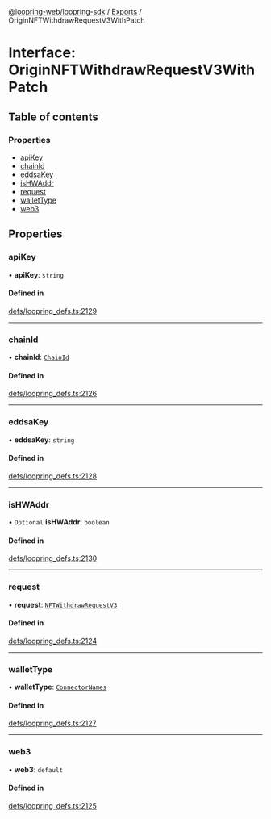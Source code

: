 [@loopring-web/loopring-sdk](../README.md) / [Exports](../modules.md) / OriginNFTWithdrawRequestV3WithPatch

# Interface: OriginNFTWithdrawRequestV3WithPatch

## Table of contents

### Properties

- [apiKey](OriginNFTWithdrawRequestV3WithPatch.md#apikey)
- [chainId](OriginNFTWithdrawRequestV3WithPatch.md#chainid)
- [eddsaKey](OriginNFTWithdrawRequestV3WithPatch.md#eddsakey)
- [isHWAddr](OriginNFTWithdrawRequestV3WithPatch.md#ishwaddr)
- [request](OriginNFTWithdrawRequestV3WithPatch.md#request)
- [walletType](OriginNFTWithdrawRequestV3WithPatch.md#wallettype)
- [web3](OriginNFTWithdrawRequestV3WithPatch.md#web3)

## Properties

### apiKey

• **apiKey**: `string`

#### Defined in

[defs/loopring_defs.ts:2129](https://github.com/Loopring/loopring_sdk/blob/c031084/src/defs/loopring_defs.ts#L2129)

___

### chainId

• **chainId**: [`ChainId`](../enums/ChainId.md)

#### Defined in

[defs/loopring_defs.ts:2126](https://github.com/Loopring/loopring_sdk/blob/c031084/src/defs/loopring_defs.ts#L2126)

___

### eddsaKey

• **eddsaKey**: `string`

#### Defined in

[defs/loopring_defs.ts:2128](https://github.com/Loopring/loopring_sdk/blob/c031084/src/defs/loopring_defs.ts#L2128)

___

### isHWAddr

• `Optional` **isHWAddr**: `boolean`

#### Defined in

[defs/loopring_defs.ts:2130](https://github.com/Loopring/loopring_sdk/blob/c031084/src/defs/loopring_defs.ts#L2130)

___

### request

• **request**: [`NFTWithdrawRequestV3`](NFTWithdrawRequestV3.md)

#### Defined in

[defs/loopring_defs.ts:2124](https://github.com/Loopring/loopring_sdk/blob/c031084/src/defs/loopring_defs.ts#L2124)

___

### walletType

• **walletType**: [`ConnectorNames`](../enums/ConnectorNames.md)

#### Defined in

[defs/loopring_defs.ts:2127](https://github.com/Loopring/loopring_sdk/blob/c031084/src/defs/loopring_defs.ts#L2127)

___

### web3

• **web3**: `default`

#### Defined in

[defs/loopring_defs.ts:2125](https://github.com/Loopring/loopring_sdk/blob/c031084/src/defs/loopring_defs.ts#L2125)
